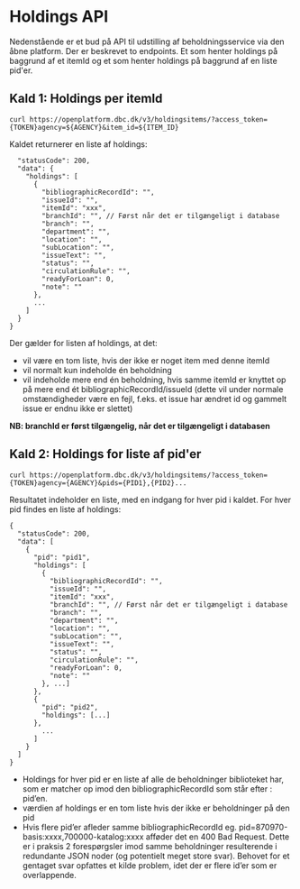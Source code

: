 # Holdings API

Nedenstående er et bud på API til udstilling af beholdningsservice via den åbne platform. Der er beskrevet to endpoints. Et som henter holdings på baggrund af et itemId og et som henter holdings på baggrund af en liste pid'er.

## Kald 1: Holdings per itemId

`curl https://openplatform.dbc.dk/v3/holdingsitems/?access_token={TOKEN}agency=${AGENCY}&item_id=${ITEM_ID}`

Kaldet returnerer en liste af holdings:

```{
  "statusCode": 200,
  "data": {
    "holdings": [
      {
        "bibliographicRecordId": "",
        "issueId": "",
        "itemId": "xxx",
        "branchId": "", // Først når det er tilgængeligt i database
        "branch": "",
        "department": "",
        "location": "",
        "subLocation": "",
        "issueText": "",
        "status": "",
        "circulationRule": "",
        "readyForLoan": 0,
        "note": ""
      },
      ...
    ]
  }
}
```

Der gælder for listen af holdings, at det:

- vil være en tom liste, hvis der ikke er noget item med denne itemId
- vil normalt kun indeholde én beholdning
- vil indeholde mere end én beholdning, hvis samme itemId er knyttet op på mere end ét bibliographicRecordId/issueId (dette vil under normale omstændigheder være en fejl, f.eks. et issue har ændret id og gammelt issue er endnu ikke er slettet)

**NB: branchId er først tilgængelig, når det er tilgængeligt i databasen**

## Kald 2: Holdings for liste af pid'er

`curl https://openplatform.dbc.dk/v3/holdingsitems/?access_token={TOKEN}agency={AGENCY}&pids={PID1},{PID2}...`

Resultatet indeholder en liste, med en indgang for hver pid i kaldet. For hver pid findes en liste af holdings:

```
{
  "statusCode": 200,
  "data": [
    {
      "pid": "pid1",
      "holdings": [
        {
          "bibliographicRecordId": "",
          "issueId": "",
          "itemId": "xxx",
          "branchId": "", // Først når det er tilgængeligt i database
          "branch": "",
          "department": "",
          "location": "",
          "subLocation": "",
          "issueText": "",
          "status": "",
          "circulationRule": "",
          "readyForLoan": 0,
          "note": ""
        }, ...]
      },
      {
        "pid": "pid2",
        "holdings": [...]
      },
        ...
      ]
    }
  ]
}
```

- Holdings for hver pid er en liste af alle de beholdninger biblioteket har, som er matcher op imod den bibliographicRecordId som står efter : pid’en.
- værdien af holdings er en tom liste hvis der ikke er beholdninger på den pid
- Hvis flere pid’er afleder samme bibliographicRecordId eg. pid=870970-basis:xxxx,700000-katalog:xxxx afføder det en 400 Bad Request. Dette er i praksis 2 forespørgsler imod samme beholdninger resulterende i redundante JSON noder (og potentielt meget store svar). Behovet for et gentaget svar opfattes et kilde problem, idet der er flere id’er som er overlappende.
